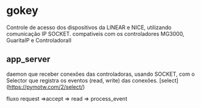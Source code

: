 # gokey
Controle de acesso dos dispositivos da LINEAR e NICE, utilizando comunicação IP SOCKET.
compativeis com os controladores MG3000, GuaritaIP e ControladoraII

## app_server
daemon que receber conexões das controladoras,
usando SOCKET, com o Selector que registra os 
eventos (read, write) das conexões.
[select] (https://pymotw.com/2/select/)

fluxo request =>accept => read => process_event

